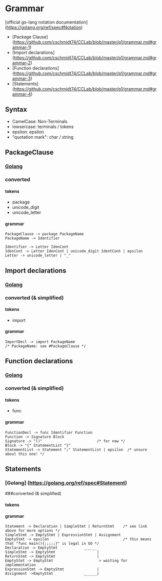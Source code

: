 # Grammar
[official go-lang notation documentation] (https://golang.org/ref/spec#Notation)
- [Package Clause] (https://github.com/cschmidt74/CCLab/blob/master/p1/grammar.md#grammar-1)  
- [Import declarations] (https://github.com/cschmidt74/CCLab/blob/master/p1/grammar.md#grammar-2)
- [Function declarations] (https://github.com/cschmidt74/CCLab/blob/master/p1/grammar.md#grammar-3)
- [Statements] (https://github.com/cschmidt74/CCLab/blob/master/p1/grammar.md#grammar-4)

## Syntax
- CamelCase: Non-Terminals
- lowsercase: terminals / tokens
- epsilon: epsilon
- "quotation mark": char / string

## PackageClause
### [Golang](https://golang.org/ref/spec#PackageClause)
  
### converted
#### tokens
- package
- unicode_digit
- unicode_letter
  
#### grammar
```
PackageClause -> package PackageName  
PackageName -> Identifier  

Identifier -> Letter IdenCont 
IdenCont -> Letter IdenCont | unicode_digit IdentCont | epsilon  
Letter -> unicode_letter | "_"  
```  

## Import declarations
### [Golang](https://golang.org/ref/spec#ImportDecl)
  
### converted (& simplified)
#### tokens
- import
  
#### grammar
```
ImportDecl -> import PackageName
/* PackageName: see #PackageClause */
```
## Function declarations
### [Golang](https://golang.org/ref/spec#Function_declarations)
  
### converted (& simplified)
#### tokens
- func

#### grammar
```
FunctionDecl -> func Identifier Function
Function -> Signature Block
Signature -> "()"                         /* for now */
Block -> "{" StatementList "}"
StatementList -> Statement ";" StatementList | epsilon  /* unsure about this one! */
```

## Statements
### [Golang] (https://golang.org/ref/spec#Statement)
  
###converted (& simplified)
#### tokens

#### grammar
```
Statement -> Declaration | SimpleStmt | ReturnStmt    /* see link above for more options */
SimpleStmt -> EmptyStmt | ExpressionStmt | Assignment 
EmptyStmt -> epsilon                                  /* this means that "func main(){;;;;;}" is legal in GO */
Declaration -> EmptyStmt            ______
SimpleStmt -> EmptyStmt                   |
ReturnStmt -> EmptyStmt                   |
EmptyStmt -> EmptyStmt                     > waiting for implementation
ExpressionStmt -> EmptyStmt               |
Assignment ->EmptyStmt              ______|
```
